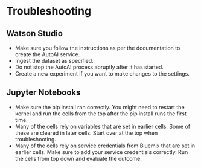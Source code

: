 Troubleshooting
===============

Watson Studio
--------------

* Make sure you follow the instructions as per the documentation to create the AutoAI service.
* Ingest the dataset as specified.
* Do not stop the AutoAI process abruptly after it has started.
* Create a new experiment if you want to make changes to the settings.

Jupyter Notebooks
-----------------

* Make sure the pip install ran correctly. You might need to restart the kernel and run the cells from the top after the pip install runs the first time.
* Many of the cells rely on variables that are set in earlier cells. Some of these are cleared in later cells. Start over at the top when troubleshooting.
* Many of the cells rely on service credentials from Bluemix that are set in earlier cells. Make sure to add your service credentials correctly. Run the cells from top down and evaluate the outcome.